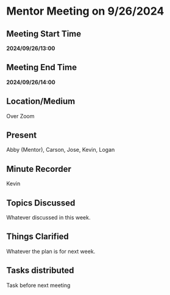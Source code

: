 # Mentor Meeting on 9/26/2024

## Meeting Start Time

**2024/09/26/13:00**

## Meeting End Time

**2024/09/26/14:00**

## Location/Medium

Over Zoom

## Present

Abby (Mentor), Carson, Jose, Kevin, Logan

## Minute Recorder

Kevin

## Topics Discussed

Whatever discussed in this week.

## Things Clarified

Whatever the plan is for next week.

## Tasks distributed

Task before next meeting
